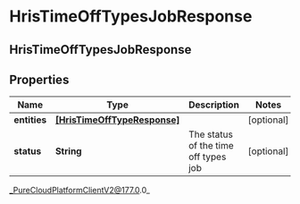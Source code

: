 # HrisTimeOffTypesJobResponse

## HrisTimeOffTypesJobResponse

## Properties

|Name | Type | Description | Notes|
|------------ | ------------- | ------------- | -------------|
| **entities** | [**[HrisTimeOffTypeResponse]**]([HrisTimeOffTypeResponse]) |  | [optional] |
| **status** | **String** | The status of the time off types job | [optional] |



_PureCloudPlatformClientV2@177.0.0_

